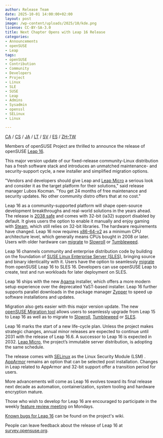 ```yaml
---
author: Release Team 
date: 2025-10-01 14:00:00+02:00
layout: post
image: /wp-content/uploads/2025/10/kde.png
license: CC-BY-SA-3.0
title: Next Chapter Opens with Leap 16 Release
categories:
- Announcements
- openSUSE
- Leap
tags:
- openSUSE
- Contribution
- Community
- Developers
- Project
- Linux 
- SLE
- SUSE
- Leap
- Admins
- Sysadmin
- openssl
- SELinux
- Linux

---
```


[CA](https://en.opensuse.org/Anunci_de_la_versi%C3%B3_16.0) / [CS](https://cs.opensuse.org/Ozn%C3%A1men%C3%AD_nov%C3%A9ho_vyd%C3%A1n%C3%AD_16.0) / [JA](https://ja.opensuse.org/%E3%83%AA%E3%83%AA%E3%83%BC%E3%82%B9%E3%82%A2%E3%83%8A%E3%82%A6%E3%83%B3%E3%82%B9_16.0) / [LT](https://en.opensuse.org/Skelbimas_apie_16.0_laid%C4%85) / [SV](https://en.opensuse.org/Release_announcement_16.0_sv) / [ES](https://es.opensuse.org/openSUSE:Anuncio_de_la_publicaci%C3%B3n_de_la_versi%C3%B3n_Leap_16) / [ZH-TW](https://zh-tw.opensuse.org/Release_announcement_16.0)

Members of openSUSE Project are thrilled to announce the release of openSUSE [Leap 16](https://get.opensuse.org/leap/).

This major version update of our fixed-release community-Linux distribution has a fresh software stack and introduces an unmatched maintenance- and security-support cycle, a new installer and simplified migration options.

"Vendors and developers should give Leap and [Leap Micro](https://get.opensuse.org/leapmicro/) a serious look and consider it as the target platform for their solutions," said release manager Lubos Kocman. "You get 24 months of free maintenance and security updates. No other community distro offers that at no cost."

Leap 16 as a community-supported platform will shape open-source development breakthroughs and real-world solutions in the years ahead. The release is [2038 safe](https://en.wikipedia.org/wiki/Year_2038_problem) and comes with 32-bit (ia32) support disabled by default. It gives users the option to enable it manually and enjoy gaming with [Steam](https://en.opensuse.org/Steam), which still relies on 32-bit libraries. The hardware requirements have changed. Leap 16 now requires [x86-64-v2](https://en.opensuse.org/X86-64_microarchitecture_levels) as a minimum CPU architecture level, which generally means CPUs bought in 2008 or later. Users with older hardware can [migrate](https://github.com/openSUSE/opensuse-migration-tool) to [Slowroll](https://en.opensuse.org/Portal:Slowroll) or [Tumbleweed](https://get.opensuse.org/tumbleweed).

Leap 16 channels community and enterprise distribution code by building on the foundation of [SUSE Linux Enterprise Server (SLES)](https://www.suse.com/products/server/), bringing source and binary identicality with it. Users have the option to seamlessly [migrate](https://en.opensuse.org/SDB:How_to_migrate_to_SLE) from openSUSE Leap 16 to SLES 16. Developers can use openSUSE Leap to create, test and run workloads for later deployment on SLES.

Leap 16 ships with the new [Agama](https://en.opensuse.org/Agama) installer, which offers a more modern setup experience over the deprecated YaST-based installer. Leap 16 further supports parallel downloads in the package manager [Zypper](https://en.opensuse.org/Portal:Zypper) to speed up software installations and updates.

Migration also gets easier with this major version update. The new [openSUSE Migration tool](https://en.opensuse.org/SDB:System_upgrade) allows users to seamlessly upgrade from Leap 15 to Leap 16 as well as to migrate to [Slowroll](https://en.opensuse.org/Portal:Slowroll), [Tumbleweed](https://get.opensuse.org/tumbleweed) or [SLES](https://www.suse.com/products/server/). 

Leap 16 marks the start of a new life-cycle plan. Unless the project makes strategic changes, annual minor releases are expected to continue until 2031 with the release of Leap 16.6. A successor to Leap 16 is expected in 2032. [Leap Micro](https://get.opensuse.org/leapmicro/), the project’s immutable server distribution, is adopting the same schedule.

The release comes with [SELinux](https://github.com/SELinuxProject/selinux) as the Linux Security Module (LSM) . [AppArmor](https://en.opensuse.org/SDB:AppArmor#Switching_from_SELinux_to_AppArmor_for_Leap_16.0_and_Tumbleweed)  remains an option that can be selected post installation. Changes in Leap related to AppArmor and 32-bit support offer a transition period for users.

More advancements will come as Leap 16 evolves toward its final release next decade as automation, containerization, system tooling and hardware encryption mature. 

Those who wish to develop for Leap 16 are encouraged to participate in the weekly [feature review meeting](https://calendar.opensuse.org/) on Mondays. 

[Known bugs for Leap 16](https://en.opensuse.org/openSUSE:Known_bugs_16.0) can be found on the project's wiki.

People can leave feedback about the release of Leap 16 at [survey.opensuse.org](https://survey.opensuse.org/).

<meta name="openSUSE, Open Source, development, Windows 10 end of support, Linux, secure operating systems, open source, Leap" content="HTML,CSS,XML,JavaScript">


